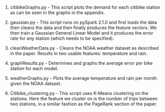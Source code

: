 1. citibikeGraphs.py - This script plots the demand for each citibike station as can be seen in the graphs in the appendix.

2. gaussian.py - This script runs on pySpark 2.1.0 and first loads the data then cleans the data and then finally produces the feature vectors. We then train a Gaussian General Linear Model and it produces the error rate for any station (which needs to be specified).

3. cleanWeatherData.py - Cleans the NOAA weather dataset as described in the paper. Results in two usable features: temperature and rain. 

4. graphResults.py - Determines and graphs the average error per bike station for each model.

5. weatherGraphs.py - Plots the average temperature and rain per month given the NOAA dataset. 

6. Citibike_clustering.py - This script uses K-Means clustering on the stations. Here the feature we cluster on is the number of trips between two stations, in a similar fashion as the PageRank section of the paper.  


